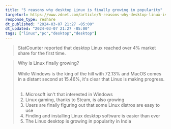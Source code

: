```yaml
---
title: "5 reasons why desktop Linux is finally growing in popularity"
targeturl: https://www.zdnet.com/article/5-reasons-why-desktop-linux-is-finally-growing-in-popularity/
response_type: reshare
dt_published: "2024-03-07 21:27 -05:00"
dt_updated: "2024-03-07 21:27 -05:00"
tags: ["linux","pc","desktop","desktop"]
---
```


> StatCounter reported that desktop Linux reached over 4% market share for the first time.

> Why is Linux finally growing?  
> <br>
> While Windows is the king of the hill with 72.13% and MacOS comes in a distant second at 15.46%, it's clear that Linux is making progress.  
> <br>
> 1. Microsoft isn't that interested in Windows  
> 2. Linux gaming, thanks to Steam, is also growing  
> 3. Users are finally figuring out that some Linux distros are easy to use  
> 4. Finding and installing Linux desktop software is easier than ever  
> 5. The Linux desktop is growing in popularity in India  